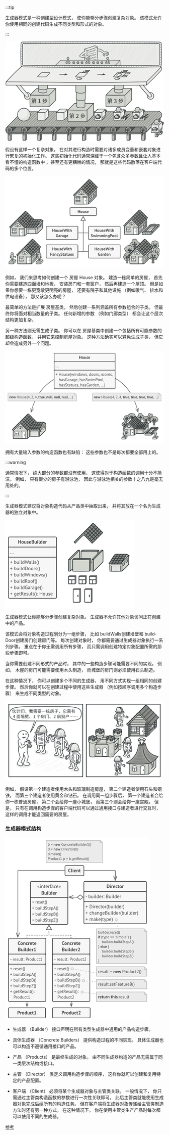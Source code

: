 :::tip

生成器模式是一种创建型设计模式， 使你能够分步骤创建复杂对象。 该模式允许你使用相同的创建代码生成不同类型和形式的对象。

:::



<img src="../.vuepress/public/builder-zh.png" alt="çæå¨è®¾è®¡æ¨¡å¼" style="zoom:101%;" />



假设有这样一个复杂对象， 在对其进行构造时需要对诸多成员变量和嵌套对象进行繁复的初始化工作。 这些初始化代码通常深藏于一个包含众多参数且让人基本看不懂的构造函数中； 甚至还有更糟糕的情况， 那就是这些代码散落在客户端代码的多个位置。



<img src="../.vuepress/public/problem1.png" alt="å¤§éå­ç±»ä¼å¸¦æ¥æ°çé®é¢" style="zoom:101%;" />



例如， 我们来思考如何创建一个 房屋 House 对象。 建造一栋简单的房屋， 首先你需要建造四面墙和地板， 安装房门和一套窗户， 然后再建造一个屋顶。 但是如果你想要一栋更宽敞更明亮的房屋， 还要有院子和其他设施 （例如暖气、 排水和供电设备）， 那又该怎么办呢？

最简单的方法是扩展 房屋基类， 然后创建一系列涵盖所有参数组合的子类。 但最终你将面对相当数量的子类。 任何新增的参数 （例如门廊类型） 都会让这个层次结构更加复杂。

另一种方法则无需生成子类。 你可以在 房屋基类中创建一个包括所有可能参数的超级构造函数， 并用它来控制房屋对象。 这种方法确实可以避免生成子类， 但它却会造成另外一个问题。



![å¯ä¼¸ç¼©çæé å½æ°](../.vuepress/public/problem2.png)

拥有大量输入参数的构造函数也有缺陷： 这些参数也不是每次都要全部用上的。

:::warning

通常情况下， 绝大部分的参数都没有使用， 这使得对于构造函数的调用十分不简洁。 例如， 只有很少的房子有游泳池， 因此与游泳池相关的参数十之八九是毫无用处的。

:::



生成器模式建议将对象构造代码从产品类中抽取出来， 并将其放在一个名为生成器的独立对象中。



<img src="../.vuepress/public/solution1.png" alt="åºç¨çæå¨æ¨¡å¼" style="zoom:100%;" />

生成器模式让你能够分步骤创建复杂对象。 生成器不允许其他对象访问正在创建中的产品。



该模式会将对象构造过程划分为一组步骤， 比如 build­Walls创建墙壁和 build­Door创建房门创建房门等。 每次创建对象时， 你都需要通过生成器对象执行一系列步骤。 重点在于你无需调用所有步骤， 而只需调用创建特定对象配置所需的那些步骤即可。

当你需要创建不同形式的产品时， 其中的一些构造步骤可能需要不同的实现。 例如， 木屋的房门可能需要使用木头制造， 而城堡的房门则必须使用石头制造。

在这种情况下， 你可以创建多个不同的生成器， 用不同方式实现一组相同的创建步骤。 然后你就可以在创建过程中使用这些生成器 （例如按顺序调用多个构造步骤） 来生成不同类型的对象。



<img src="../.vuepress/public/builder-comic-1-zh.png" alt="img" style="zoom:100%;" />



例如， 假设第一个建造者使用木头和玻璃制造房屋， 第二个建造者使用石头和钢铁， 而第三个建造者使用黄金和钻石。 在调用同一组步骤后， 第一个建造者会给你一栋普通房屋， 第二个会给你一座小城堡， 而第三个则会给你一座宫殿。 但是， 只有在调用构造步骤的客户端代码可以通过通用接口与建造者进行交互时， 这样的调用才能返回需要的房屋。



### 生成器模式结构

<img src="../.vuepress/public/structure.png" alt="çæå¨è®¾è®¡æ¨¡å¼ç»æ" style="zoom:100%;" />



- 生成器 （Builder） 接口声明在所有类型生成器中通用的产品构造步骤。

  

- 具体生成器 （Concrete Builders） 提供构造过程的不同实现。 具体生成器也可以构造不遵循通用接口的产品。

  

- 产品 （Products） 是最终生成的对象。 由不同生成器构造的产品无需属于同一类层次结构或接口。

  

- 主管 （Director） 类定义调用构造步骤的顺序， 这样你就可以创建和复用特定的产品配置。

  

- 客户端 （Client） 必须将某个生成器对象与主管类关联。 一般情况下， 你只需通过主管类构造函数的参数进行一次性关联即可。 此后主管类就能使用生成器对象完成后续所有的构造任务。 但在客户端将生成器对象传递给主管类制造方法时还有另一种方式。 在这种情况下， 你在使用主管类生产产品时每次都可以使用不同的生成器。



[参考](https://refactoringguru.cn/design-patterns/builder)